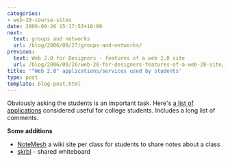 ```yaml
---
categories:
- web-20-course-sites
date: 2006-09-26 15:17:53+10:00
next:
  text: groups and networks
  url: /blog/2006/09/27/groups-and-networks/
previous:
  text: Web 2.0 for Designers - features of a web 2.0 site
  url: /blog/2006/09/26/web-20-for-designers-features-of-a-web-20-site/
title: '"Web 2.0" applications/services used by students'
type: post
template: blog-post.html
---
```

Obviously asking the students is an important task. Here's [a list of applications](http://www.educatednation.com/2006/08/16/tools-for-students/) considered useful for college students. Includes a long list of comments.

**Some additions**

- [NoteMesh](http://www.notemesh.com/?a=home) a wiki site per class for students to share notes about a class
- [skrbl](http://www.skrbl.com/) - shared whiteboard